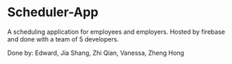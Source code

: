 # Scheduler-App
A scheduling application for employees and employers. Hosted by firebase and done with a team of 5 developers.

Done by: Edward, Jia Shang, Zhi Qian, Vanessa, Zheng Hong
